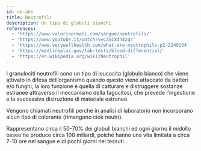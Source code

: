 ```yaml
---
id: ne-abs
title: Neutrofili
description: Un tipo di globuli bianchi
references:
  - 'https://www.valorinormali.com/sangue/neutrofili/'
  - 'https://www.youtube.it/watch?v=CZaIXdh4zqs'
  - 'https://www.verywellhealth.com/what-are-neutrophils-p2-2249134'
  - 'https://medlineplus.gov/lab-tests/blood-differential/'
  - 'https://en.wikipedia.org/wiki/Neutrophil'
---
```

I granulociti neutrofili sono un tipo di leucocita (globulo bianco) che viene attivato in difesa dell’organismo quando questo viene attaccato da batteri e/o funghi; la loro funzione è quella di catturare e distruggere sostanze estranee attraverso il meccanismo della fagocitosi, che prevede l’ingestione e la successiva distruzione di materiale estraneo.

Vengono chiamati neutrofili perché in analisi di laboratorio non incorporano alcun tipo di colorante (rimangono cioè neutri).

Rappresentano circa il 50-70% dei globuli bianchi ed ogni giorno il midollo osseo ne produce circa 100 miliardi, poiché hanno una vita limitata a circa 7-10 ore nel sangue e di pochi giorni nei tessuti.
